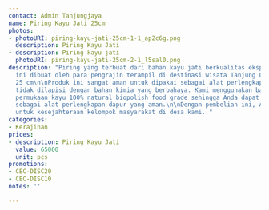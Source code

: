 ```yaml
---
contact: Admin Tanjungjaya
name: Piring Kayu Jati 25cm
photos:
- photoURI: piring-kayu-jati-25cm-1-1_ap2c6g.png
  description: Piring Kayu Jati
- description: Piring kayu jati
  photoURI: piring-kayu-jati-25cm-2-1_l5sal0.png
description: "Piring yang terbuat dari bahan kayu jati berkualitas ekspor. Produk
  ini dibuat oleh para pengrajin terampil di destinasi wisata Tanjung Lesung.\n\nDiameter:
  25 cm\n\nProduk ini sangat aman untuk dipakai sebagai alat perlengkapan dapur karena
  tidak dilapisi dengan bahan kimia yang berbahaya. Kami menggunakan bahan pelapis
  permukaan kayu 100% natural biopolish food grade sehingga Anda dapat menggunakannya
  sebagai alat perlengkapan dapur yang aman.\n\nDengan pembelian ini, Anda sudah berkontribusi
  untuk kesejahteraan kelompok masyarakat di desa kami. "
categories:
- Kerajinan
prices:
- description: Piring Kayu Jati
  value: 65000
  unit: pcs
promotions:
- CEC-DISC20
- CEC-DISC10
notes: ''

---
```

